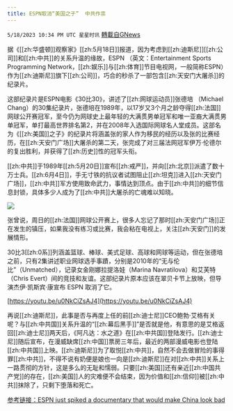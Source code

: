 ```yaml
---
title: ESPN取消“美国之子”  中共作祟
---
```

`5/18/2023 10:34 PM UTC 星星时讯` [轉載自GNews](https://gnews.org/articles/1312264)



据《[[zh:华盛顿]]观察家》[[zh:5月18日]]报道，因为考虑到[[zh:迪斯尼]][[zh:公司]]和[[zh:中共]]的关系升温的缘故，ESPN （英文：Entertainment Sports Programming Network，[[zh:娱乐]]与[[zh:体育]]节目电视网，一般简称ESPN）作为[[zh:迪斯尼]]旗下[[zh:公司]]，巧合的秒杀了一部包含[[zh:天安门大屠杀]]的纪录片。

  

这部纪录片是ESPN电影《30比30》，讲述了[[zh:网球运动员]]张德培 （Michael Chang）的30集纪录片，张德培在1989年，以17岁又3个月之龄夺得[[zh:法国]]网球公开赛冠军，至今仍为网球史上最年轻的大满贯男单冠军和唯一亚裔大满贯男单冠军，单打最高世界排名第2，并在2008年入选国际网球名人堂成员。这部名为《[[zh:美国]]之子》的纪录片将涵盖张的家人作为移民的经历以及张的比赛经历，在[[zh:天安门广场]]大屠杀的第二天，张完成了对三届法网冠军伊万·伦德尔的复出胜利，并获得了[[zh:历史]]性的冠军头衔。

[[zh:中共]]于1989年[[zh:5月20日]]宣布[[zh:戒严]]，并向[[zh:北京]]派遣了数十万士兵。[[zh:6月4日]]，手无寸铁的抗议者试图阻止[[zh:坦克]]进入[[zh:天安门广场]]，[[zh:中共]]军方使用致命武力，事情达到顶点。由于[[zh:中共]]的细节信息封锁，具体多少人成为了[[zh:中共]]大屠杀的亡魂难以知晓。

  
![](https://ipfs.gnews.org/ipfs/QmPgsMmCA8XcbXtSizcRYRwQnAkjRDP6n8ByqWJBzBzydE?filename=A69D06EC-0710-4865-AF79-74F6CF02203B.jpeg)


张曾说，周日的[[zh:法国]]网球公开赛上，很多人忘记了那时[[zh:天安门广场]]正在发生的镇压，如果我没有练习或比赛，我会粘在电视上，关注[[zh:天安门]]的发展情形。
  


30比3[[zh:0系]]列涵盖篮球、棒球、美式足球、高球和网球等运动，但在张德培之前，只有2集讲述职业网球选手事蹟，分别是2010年的“无与伦比”（Unmatched），记录女金刚娜拉提洛娃（Marina Navratilova）和艾芙特（Chris Evert）间的竞技和友谊。这部纪录片原本应该在翠贝卡节上放映，但导演杰伊·凯斯宾·康宣布 ESPN 取消了它。


[https://youtu.be/u0NkCiZsAJ4](https://youtu.be/u0NkCiZsAJ4)
  

再说[[zh:迪斯尼]]，此事是否与再度上任的前[[zh:迪士尼]]CEO鲍勃·艾格有关呢？与[[zh:中共国]]关系升温的“[[zh:幕后黑手]]”是否就是他，有意思的是艾格返回[[zh:迪士尼]]两天后，《阿凡达：水之道》在[[zh:中共国]]登陆发行。[[zh:迪士尼]]随后宣布，在漫威缺席[[zh:中国]]票房三年后，最近的两部漫威电影也登陆[[zh:中共国]]上映。[[zh:迪斯尼]]为了取悦[[zh:中共]]，自然不会去做冒险的事得罪[[zh:中共]]，不得不说有奶便是娘也一向是[[zh:迪斯尼]]在对[[zh:中共]]关系上一路贯彻的方针，这是多么的无耻和懦弱。只要[[zh:美国]]还有亲近[[zh:中国共产党]]的存在，[[zh:美国]]人的灾难便不会结束，因为价值和[[zh:信仰]]被[[zh:中共]]抹除了，只剩下堕落和死亡。


[参考链接：ESPN just spiked a documentary that would make China look bad](https://www.washingtonexaminer.com/opinion/espn-just-spiked-a-documentary-that-would-make-china-look-bad)

